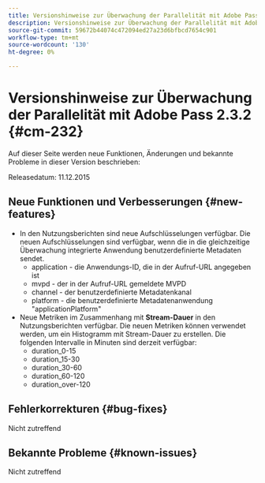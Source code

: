 ```yaml
---
title: Versionshinweise zur Überwachung der Parallelität mit Adobe Pass 2.3.2
description: Versionshinweise zur Überwachung der Parallelität mit Adobe Pass 2.3.2
source-git-commit: 59672b44074c472094ed27a23d6bfbcd7654c901
workflow-type: tm+mt
source-wordcount: '130'
ht-degree: 0%

---
```



# Versionshinweise zur Überwachung der Parallelität mit Adobe Pass 2.3.2 {#cm-232}

Auf dieser Seite werden neue Funktionen, Änderungen und bekannte Probleme in dieser Version beschrieben:

Releasedatum: 11.12.2015

## Neue Funktionen und Verbesserungen {#new-features}

* In den Nutzungsberichten sind neue Aufschlüsselungen verfügbar. Die neuen Aufschlüsselungen sind verfügbar, wenn die in die gleichzeitige Überwachung integrierte Anwendung benutzerdefinierte Metadaten sendet.
   * application - die Anwendungs-ID, die in der Aufruf-URL angegeben ist
   * mvpd - der in der Aufruf-URL gemeldete MVPD
   * channel - der benutzerdefinierte Metadatenkanal
   * platform - die benutzerdefinierte Metadatenanwendung &quot;applicationPlatform&quot;
* Neue Metriken im Zusammenhang mit **Stream-Dauer** in den Nutzungsberichten verfügbar. Die neuen Metriken können verwendet werden, um ein Histogramm mit Stream-Dauer zu erstellen. Die folgenden Intervalle in Minuten sind derzeit verfügbar:
   * duration_0-15
   * duration_15-30
   * duration_30-60
   * duration_60-120
   * duration_over-120

## Fehlerkorrekturen {#bug-fixes}

Nicht zutreffend

## Bekannte Probleme {#known-issues}

Nicht zutreffend
